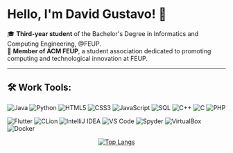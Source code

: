 # Hello, I'm David Gustavo! 👋

🎓 **Third-year student** of the Bachelor's Degree in Informatics and Computing Engineering, @FEUP.  
🔭 **Member of ACM FEUP**, a student association dedicated to promoting computing and technological innovation at FEUP.

---

## 🛠️ Work Tools:

![Java](https://img.shields.io/badge/Java-4B4B4B?style=for-the-badge&logo=java&logoColor=white)
![Python](https://img.shields.io/badge/Python-4B4B4B?style=for-the-badge&logo=python&logoColor=white)
![HTML5](https://img.shields.io/badge/HTML5-4B4B4B?style=for-the-badge&logo=html5&logoColor=white)
![CSS3](https://img.shields.io/badge/CSS3-4B4B4B?style=for-the-badge&logo=css3&logoColor=white)
![JavaScript](https://img.shields.io/badge/JavaScript-4B4B4B?style=for-the-badge&logo=javascript&logoColor=white)
![SQL](https://img.shields.io/badge/SQL-4B4B4B?style=for-the-badge&logo=postgresql&logoColor=white)
![C++](https://img.shields.io/badge/C++-4B4B4B?style=for-the-badge&logo=cplusplus&logoColor=white)
![C](https://img.shields.io/badge/C-4B4B4B?style=for-the-badge&logo=c&logoColor=white)
![PHP](https://img.shields.io/badge/PHP-4B4B4B?style=for-the-badge&logo=php&logoColor=white)

![Flutter](https://img.shields.io/badge/Flutter-4B4B4B?style=for-the-badge&logo=flutter&logoColor=white)
![CLion](https://img.shields.io/badge/CLion-4B4B4B?style=for-the-badge&logo=clion&logoColor=white)
![IntelliJ IDEA](https://img.shields.io/badge/IntelliJ_IDEA-4B4B4B?style=for-the-badge&logo=intellij-idea&logoColor=white)
![VS Code](https://img.shields.io/badge/VS_Code-4B4B4B?style=for-the-badge&logo=visual-studio-code&logoColor=white)
![Spyder](https://img.shields.io/badge/Spyder-4B4B4B?style=for-the-badge&logo=spyder-ide&logoColor=white)
![VirtualBox](https://img.shields.io/badge/VirtualBox-4B4B4B?style=for-the-badge&logo=virtualbox&logoColor=white)
![Docker](https://img.shields.io/badge/Docker-4B4B4B?style=for-the-badge&logo=docker&logoColor=white)



<div align="center">

[![Top Langs](https://github-readme-stats.vercel.app/api/top-langs/?username=DavidGustavo6&layout=compact&langs_count=10&bg_color=000000&title_color=ffffff&text_color=ffffff)](https://github.com/anuraghazra/github-readme-stats)

</div>






<!--
**DavidGustavo6/DavidGustavo6** is a ✨ _special_ ✨ repository because its `README.md` (this file) appears on your GitHub profile.

Here are some ideas to get you started:

- 🔭 I’m currently working on ...
- 🌱 I’m currently learning ...
- 👯 I’m looking to collaborate on ...
- 🤔 I’m looking for help with ...
- 💬 Ask me about ...
- 📫 How to reach me: ...
- 😄 Pronouns: ...
- ⚡ Fun fact: ...
-->
